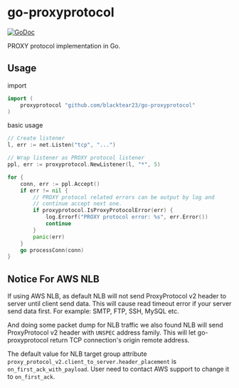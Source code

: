 # go-proxyprotocol

[![GoDoc](https://pkg.go.dev/badge/github.com/blacktear23/go-proxyprotocol?utm_source=godoc)](https://pkg.go.dev/github.com/blacktear23/go-proxyprotocol)

PROXY protocol implementation in Go.

## Usage

import

```go
import (
	proxyprotocol "github.com/blacktear23/go-proxyprotocol"
)
```

basic usage

```go
// Create listener
l, err := net.Listen("tcp", "...")

// Wrap listener as PROXY protocol listener
ppl, err := proxyprotocol.NewListener(l, "*", 5)

for {
    conn, err := ppl.Accept()
    if err != nil {
        // PROXY protocol related errors can be output by log and
        // continue accept next one.
        if proxyprotocol.IsProxyProtocolError(err) {
            log.Errorf("PROXY protocol error: %s", err.Error())
            continue
        }
        panic(err)
    }
    go processConn(conn)
}
```

## Notice For AWS NLB

If using AWS NLB, as default NLB will not send ProxyProtocol v2 header to server until client send data. This will cause read timeout error if your server send data first. For example: SMTP, FTP, SSH, MySQL etc.

And doing some packet dump for NLB traffic we also found NLB will send ProxyProtocol v2 header with `UNSPEC` address family. This will let go-proxyprotocol return TCP connection's origin remote address.

The default value for NLB target group attribute `proxy_protocol_v2.client_to_server.header_placement` is `on_first_ack_with_payload`. User need to contact AWS support to change it to `on_first_ack`.
